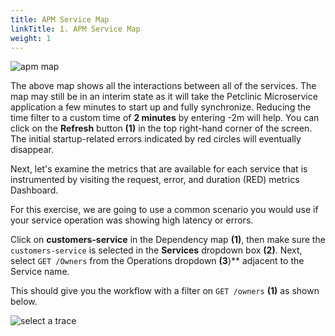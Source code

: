 ```yaml
---
title: APM Service Map
linkTitle: 1. APM Service Map
weight: 1
---
```


![apm map](../../images/zero-config-first-services-map.png)

The above map shows all the interactions between all of the services. The map may still be in an interim state as it will take the Petclinic Microservice application a few minutes to start up and fully synchronize. Reducing the time filter to a custom time of **2 minutes** by entering -2m will help. You can click on the **Refresh** button **(1)** in the top right-hand corner of the screen. The initial startup-related errors indicated by red circles will eventually disappear.

Next, let's examine the metrics that are available for each service that is instrumented by visiting the request, error, and duration (RED) metrics Dashboard.

For this exercise, we are going to use a common scenario you would use if your service operation was showing high latency or errors.

Click on **customers-service** in the Dependency map **(1)**, then make sure the `customers-service` is selected in the **Services** dropdown box **(2)**. Next, select `GET /Owners` from the Operations dropdown **(3**)** adjacent to the Service name.

This should give you the workflow with a filter on `GET /owners` **(1)** as shown below.

![select a trace](../../images/select-workflow.png)
